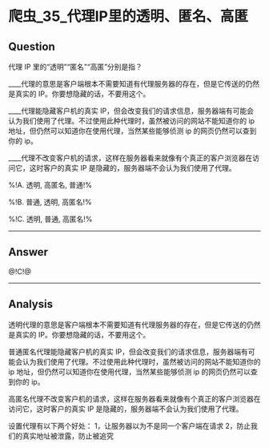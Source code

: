 # 爬虫_35_代理IP里的透明、匿名、高匿
## Question
代理 IP 里的“透明”“匿名”“高匿”分别是指？

____代理的意思是客户端根本不需要知道有代理服务器的存在，但是它传送的仍然是真实的 IP。你要想隐藏的话，不要用这个。

____代理能隐藏客户机的真实 IP，但会改变我们的请求信息，服务器端有可能会认为我们使用了代理。不过使用此种代理时，虽然被访问的网站不能知道你的 ip 地址，但仍然可以知道你在使用代理，当然某些能够侦测 ip 的网页仍然可以查到你的 ip。

____代理不改变客户机的请求，这样在服务器看来就像有个真正的客户浏览器在访问它，这时客户的真实 IP 是隐藏的，服务器端不会认为我们使用了代理。

%!A. 透明, 高匿名, 普通!%

%!B. 普通, 透明, 高匿名!%

%!C. 透明, 普通, 高匿名!%

------

## Answer

@!C!@

------
## Analysis

透明代理的意思是客户端根本不需要知道有代理服务器的存在，但是它传送的仍然是真实的 IP。你要想隐藏的话，不要用这个。

普通匿名代理能隐藏客户机的真实 IP，但会改变我们的请求信息，服务器端有可能会认为我们使用了代理。不过使用此种代理时，虽然被访问的网站不能知道你的 ip 地址，但仍然可以知道你在使用代理，当然某些能够侦测 ip 的网页仍然可以查到你的 ip。

高匿名代理不改变客户机的请求，这样在服务器看来就像有个真正的客户浏览器在访问它，这时客户的真实 IP 是隐藏的，服务器端不会认为我们使用了代理。

设置代理有以下两个好处： 1，让服务器以为不是同一个客户端在请求 2，防止我们的真实地址被泄露，防止被追究

